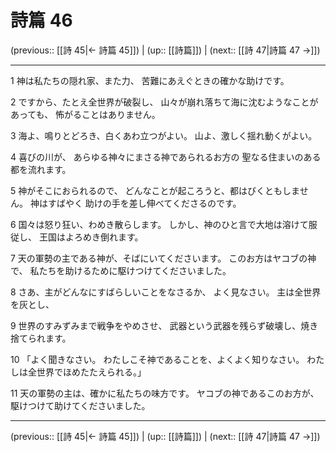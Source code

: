 # 詩篇 46

(previous:: [[詩 45|← 詩篇 45]]) | (up:: [[詩篇]]) | (next:: [[詩 47|詩篇 47 →]])

***


1 神は私たちの隠れ家、また力、 苦難にあえぐときの確かな助けです。 

2 ですから、たとえ全世界が破裂し、 山々が崩れ落ちて海に沈むようなことがあっても、 怖がることはありません。 

3 海よ、鳴りとどろき、白くあわ立つがよい。 山よ、激しく揺れ動くがよい。 

4 喜びの川が、 あらゆる神々にまさる神であられるお方の 聖なる住まいのある都を流れます。 

5 神がそこにおられるので、 どんなことが起ころうと、都はびくともしません。 神はすばやく 助けの手を差し伸べてくださるのです。 

6 国々は怒り狂い、わめき散らします。 しかし、神のひと言で大地は溶けて服従し、 王国はよろめき倒れます。 

7 天の軍勢の主である神が、そばにいてくださいます。 このお方はヤコブの神で、 私たちを助けるために駆けつけてくださいました。 

8 さあ、主がどんなにすばらしいことをなさるか、 よく見なさい。 主は全世界を灰とし、 

9 世界のすみずみまで戦争をやめさせ、 武器という武器を残らず破壊し、焼き捨てられます。 

10 「よく聞きなさい。 わたしこそ神であることを、よくよく知りなさい。 わたしは全世界でほめたたえられる。」 

11 天の軍勢の主は、確かに私たちの味方です。 ヤコブの神であるこのお方が、 駆けつけて助けてくださいました。

***

(previous:: [[詩 45|← 詩篇 45]]) | (up:: [[詩篇]]) | (next:: [[詩 47|詩篇 47 →]])
